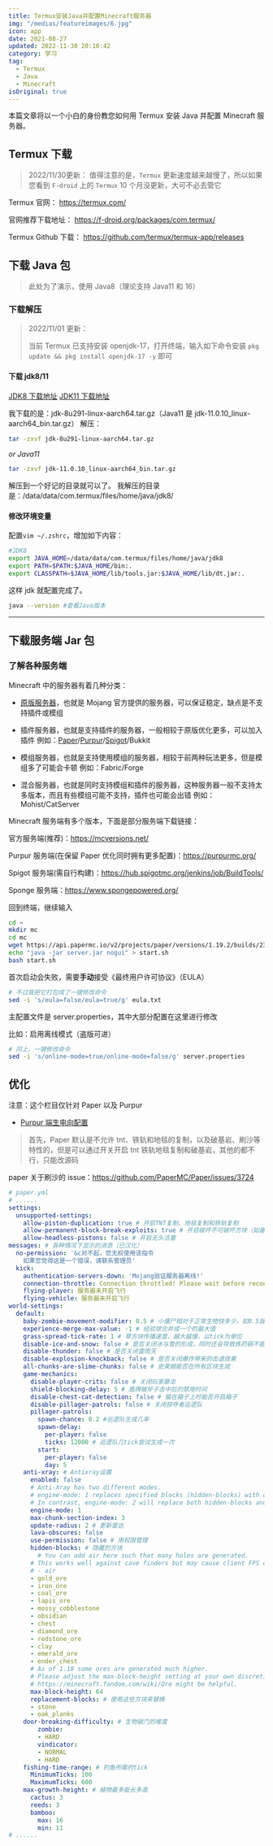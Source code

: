 ```yaml
---
title: Termux安装Java并配置Minecraft服务器
img: "/medias/featureimages/6.jpg"
icon: app
date: 2021-08-27
updated: 2022-11-30 20:10:42
category: 学习
tag:
  - Termux
  - Java
  - Minecraft
isOriginal: true
---
```


本篇文章将以一个小白的身份教您如何用 Termux 安装 Java 并配置 Minecraft 服务器。

<!-- more -->

## Termux 下载

> 2022/11/30更新：
> 值得注意的是，`Termux` 更新速度越来越慢了，所以如果您看到 `F-droid` 上的 `Termux` 10 个月没更新，大可不必去管它

Termux 官网：
https://termux.com/

官网推荐下载地址：
https://f-droid.org/packages/com.termux/

Termux Github 下载：
https://github.com/termux/termux-app/releases

## 下载 Java 包

> 此处为了演示，使用 Java8（理论支持 Java11 和 16）

### 下载解压

> 2022/11/01 更新：
>
> 当前 Termux 已支持安装 openjdk-17，打开终端，输入如下命令安装
> `pkg update && pkg install openjdk-17 -y`
> 即可

#### 下载 jdk8/11

[JDK8 下载地址](https://www.oracle.com/java/technologies/javase/javase-jdk8-downloads.html)
[JDK11 下载地址](https://www.oracle.com/java/technologies/javase-jdk11-downloads.html)

我下载的是：jdk-8u291-linux-aarch64.tar.gz（Java11 是 jdk-11.0.10_linux-aarch64_bin.tar.gz）
解压：

```bash
tar -zxvf jdk-8u291-linux-aarch64.tar.gz
```

_or Java11_

```bash
tar -zxvf jdk-11.0.10_linux-aarch64_bin.tar.gz
```

解压到一个好记的目录就可以了。
我解压的目录是：/data/data/com.termux/files/home/java/jdk8/

#### 修改环境变量

配置`vim ~/.zshrc`，增加如下内容：

```bash
#JDK8
export JAVA_HOME=/data/data/com.termux/files/home/java/jdk8
export PATH=$PATH:$JAVA_HOME/bin:.
export CLASSPATH=$JAVA_HOME/lib/tools.jar:$JAVA_HOME/lib/dt.jar:.
```

这样 jdk 就配置完成了。

```bash
java --version #查看Java版本
```

---

## 下载服务端 Jar 包

### 了解各种服务端

Minecraft 中的服务器有着几种分类：

- [原版服务器](https://minecraft.net/zh-hans/download/server/)，也就是 Mojang 官方提供的服务器，可以保证稳定，缺点是不支持插件或模组

- 插件服务器，也就是支持插件的服务器，一般相较于原版优化更多，可以加入插件 例如：[Paper](https://papermc.io/downloads)/[Purpur](https://purpurmc.org/)/[Spigot](https://hub.spigotmc.org/jenkins/job/BuildTools/)/Bukkit

- 模组服务器，也就是支持使用模组的服务器，相较于前两种玩法更多，但是模组多了可能会卡顿 例如：Fabric/Forge

- 混合服务器，也就是同时支持模组和插件的服务器，这种服务器一般不支持太多版本，而且有些模组可能不支持，插件也可能会出错 例如：Mohist/CatServer

Minecraft 服务端有多个版本，下面是部分服务端下载链接：

官方服务端(推荐)：https://mcversions.net/

Purpur 服务端(在保留 Paper 优化同时拥有更多配置)：https://purpurmc.org/

Spigot 服务端(需自行构建)：https://hub.spigotmc.org/jenkins/job/BuildTools/

Sponge 服务端：https://www.spongepowered.org/

回到终端，继续输入

```bash
cd ~
mkdir mc
cd mc
wget https://api.papermc.io/v2/projects/paper/versions/1.19.2/builds/230/downloads/paper-1.19.2-230.jar #1.19.2 Paper 第230次构建
echo "java -jar server.jar nogui" > start.sh
bash start.sh
```

首次启动会失败，需要**手动**接受《最终用户许可协议》（EULA）

```bash
# 不过我把它打包成了一键修改命令
sed -i 's/eula=false/eula=true/g' eula.txt
```

主配置文件是 server.properties，其中大部分配置在这里进行修改

比如：启用离线模式（盗版可进）

```bash
# 同上，一键修改命令
sed -i 's/online-mode=true/online-mode=false/g' server.properties
```

## 优化

注意：这个栏目仅针对 Paper 以及 Purpur

- [Purpur 端生电向配置](https://www.bilibili.com/read/cv18220927)

> 首先，Paper 默认是不允许 tnt、铁轨和地毯的复制，以及破基岩、刷沙等特性的，但是可以通过开关开启 tnt 铁轨地毯复制和破基岩，其他的都不行，只能改源码

paper 关于刷沙的 issue：https://github.com/PaperMC/Paper/issues/3724

```YAML
# paper.yml
# ......
settings:
  unsupported-settings:
    allow-piston-duplication: true # 开启TNT复制、地毯复制和铁轨复制
    allow-permanent-block-break-exploits: true # 开启破坏不可破坏方块（如基岩、末地传送门）
    allow-headless-pistons: false # 开启无头活塞
messages: # 各种情况下显示的消息（已汉化）
  no-permission: '&c对不起，您无权使用该指令
    如果您觉得这是一个错误，请联系管理员'
  kick:
    authentication-servers-down: 'Mojang验证服务器离线!'
    connection-throttle: Connection throttled! Please wait before reconnecting.
    flying-player: 服务器未开启飞行
    flying-vehicle: 服务器未开启飞行
world-settings:
  default:
    baby-zombie-movement-modifier: 0.5 # 小僵尸相对于正常生物快多少，如0.5就是正常僵尸的速度*1.5,
    experience-merge-max-value: -1 # 经验球合并成一个的最大值
    grass-spread-tick-rate: 1 # 草方块传播速度，越大越慢，以tick为单位
    disable-ice-and-snow: false # 是否关闭冰与雪的形成，同时还会导致炼药锅不能被雨/雪填满
    disable-thunder: false # 是否关闭雷雨天
    disable-explosion-knockback: false # 是否关闭爆炸带来的击退效果
    all-chunks-are-slime-chunks: false # 史莱姆能否在所有区块生成
    game-mechanics:
      disable-player-crits: false # 关闭玩家暴击
      shield-blocking-delay: 5 # 盾牌被斧子击中后的禁用时间
      disable-chest-cat-detection: false # 猫在箱子上时能否开启箱子
      disable-pillager-patrols: false # 关闭掠夺者巡逻队
      pillager-patrols:
        spawn-chance: 0.2 #巡逻队生成几率
        spawn-delay:
          per-player: false
          ticks: 12000 # 巡逻队几tick尝试生成一次
        start:
          per-player: false
          day: 5
    anti-xray: # Antixray设置
      enabled: false
      # Anti-Xray has two different modes.
      # engine-mode: 1 replaces specified blocks (hidden-blocks) with other "fake" blocks, stone (deepslate at y < 0), netherrack, or end_stone based on the dimension.
      # In contrast, engine-mode: 2 will replace both hidden-blocks and replacement-blocks with randomly generated hidden-blocks.
      engine-mode: 1
      max-chunk-section-index: 3
      update-radius: 2 # 更新雷达
      lava-obscures: false
      use-permission: false # 用权限管理
      hidden-blocks: # 隐藏的方块
        # You can add air here such that many holes are generated.
      # This works well against cave finders but may cause client FPS drops for all players.
      # - air
      - gold_ore
      - iron_ore
      - coal_ore
      - lapis_ore
      - mossy_cobblestone
      - obsidian
      - chest
      - diamond_ore
      - redstone_ore
      - clay
      - emerald_ore
      - ender_chest
      # As of 1.18 some ores are generated much higher.
      # Please adjust the max-block-height setting at your own discretion.
      # https://minecraft.fandom.com/wiki/Ore might be helpful.
      max-block-height: 64
      replacement-blocks: # 使用这些方块来替换
      - stone
      - oak_planks
    door-breaking-difficulty: # 生物破门的难度
        zombie:
        - HARD
        vindicator:
        - NORMAL
        - HARD
    fishing-time-range: # 钓鱼所需的tick
      MinimumTicks: 100
      MaximumTicks: 600
    max-growth-height: # 植物最多能长多高
      cactus: 3
      reeds: 3
      bamboo:
        max: 16
        min: 11
# ......
```

